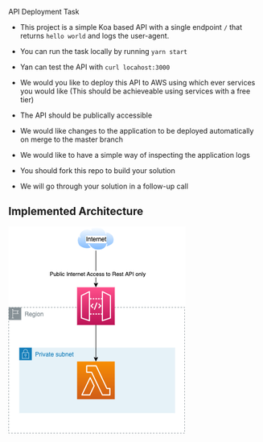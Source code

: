 API Deployment Task

* This project is a simple Koa based API with a single endpoint `/` that returns `hello world` and logs the user-agent.

* You can run the task locally by running `yarn start`

* Yan can test the API with `curl locahost:3000`

* We would you like to deploy this API to AWS using which ever services you would like (This should be achieveable using services with a free tier)

* The API should be publically accessible

* We would like changes to the application to be deployed automatically on merge to the master branch

* We would like to have a simple way of inspecting the application logs

* You should fork this repo to build your solution

* We will go through your solution in a follow-up call

## Implemented Architecture
![Architecture Design](./architecture.png?raw=true "Architecture Design")
